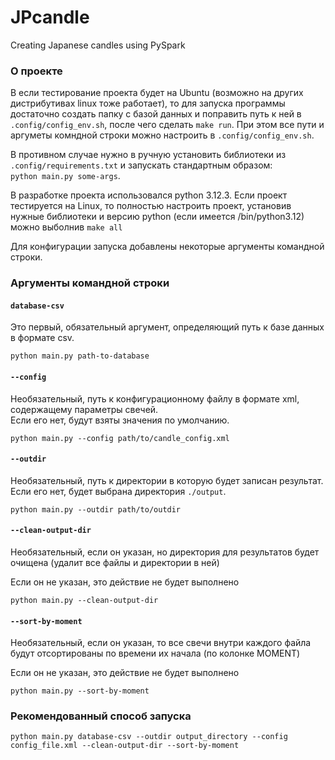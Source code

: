 # JPcandle
Creating Japanese candles using PySpark

### О проекте 

В если тестирование проекта будет на Ubuntu (возможно на других дистрибутивах linux тоже работает), 
то для запуска программы достаточно создать папку с базой данных и поправить путь к ней в `.config/config_env.sh`, 
после чего сделать `make run`. При этом все пути и аргуметы комндной строки можно настроить в `.config/config_env.sh`.

В противном случае нужно в ручную установить библиотеки из `.config/requirements.txt`
и запускать стандартным образом:  
`python main.py some-args`.

В разработке проекта использовался python 3.12.3. Если проект тестируется на Linux, то полностью настроить проект, установив нужные библиотеки и версию python (если имеется /bin/python3.12) можно выболнив `make all`

Для конфигурации запуска добавлены некоторые аргументы командной строки.

### Аргументы командной строки 

#### `database-csv`

Это первый, обязательный аргумент, определяющий путь к базе данных в формате csv. 
```
python main.py path-to-database
```

#### `--config`

Необязательный, путь к конфигурационному файлу в формате xml, содержащему параметры свечей.  
Если его нет, будут взяты значения по умолчанию.
```
python main.py --config path/to/candle_config.xml
```

#### `--outdir`

Необязательный, путь к директории в которую будет записан результат.  
Если его нет, будет выбрана директория `./output`.
```
python main.py --outdir path/to/outdir
```

#### `--clean-output-dir`

Необязательный, если он указан, но директория для результатов будет очищена (удалит все файлы и директории в ней)  

Если он не указан, это действие не будет выполнено
```
python main.py --clean-output-dir
```

#### `--sort-by-moment`

Необязательный, если он указан, то все свечи внутри каждого файла будут отсортированы по времени их начала (по колонке MOMENT)

Если он не указан, это действие не будет выполнено
```
python main.py --sort-by-moment
```

### Рекомендованный способ запуска
```
python main.py database-csv --outdir output_directory --config config_file.xml --clean-output-dir --sort-by-moment
```

